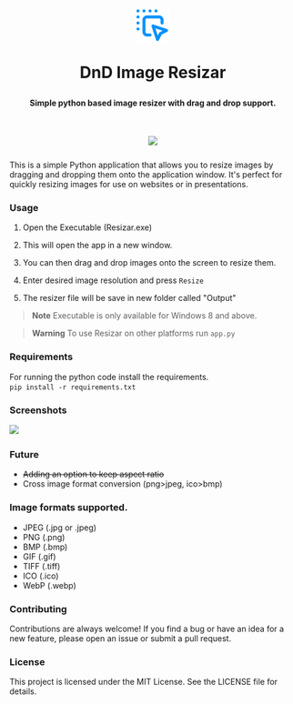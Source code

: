<h1 align="center">
  <img src="resources/root_icon.png" height="60" width="60"> 
  <p>DnD Image Resizar </p>
  <h4 align="center">Simple python based image resizer with drag and drop support. </h4>

<h1 align="center">
  <img src="https://i.imgur.com/ndQeuhT.png"> </h1>


This is a simple Python application that allows you to resize images by dragging and dropping them onto the application window. It's perfect for quickly resizing images for use on websites or in presentations.


### Usage
1. Open the Executable (Resizar.exe) 

2. This will open the app in a new window.
   
3. You can then drag and drop images onto the screen to resize them.
   
4. Enter desired image resolution and press `Resize`

5. The resizer file will be save in new folder called "Output"



> **Note** Executable is only available for Windows 8 and above.

> **Warning** To use Resizar on other platforms run `app.py`

### Requirements<br>
For running the python code install the requirements.<br>
```pip install -r requirements.txt```

### Screenshots

  <img src="https://i.imgur.com/eSRzG5y.png">

### Future
- ~~Adding an option to keep aspect ratio~~ <br>
- Cross image format conversion (png>jpeg, ico>bmp)

### Image formats supported.
- JPEG (.jpg or .jpeg)
- PNG (.png)
- BMP (.bmp)
- GIF (.gif)
- TIFF (.tiff)
- ICO (.ico)
- WebP (.webp)

### Contributing<br>
Contributions are always welcome! If you find a bug or have an idea for a new feature, please open an issue or submit a pull request.

### License<br>
This project is licensed under the MIT License. See the LICENSE file for details.

